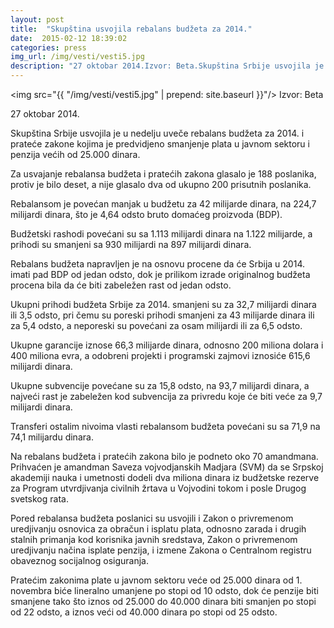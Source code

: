 ```yaml
---
layout: post
title:  "Skupština usvojila rebalans budžeta za 2014."
date:  2015-02-12 18:39:02
categories: press
img_url: /img/vesti/vesti5.jpg
description: "27 oktobar 2014.Izvor: Beta.Skupština Srbije usvojila je u nedelju uveče rebalans budžeta za 2014. i prateće zakone kojima je predvidjeno smanjenje plata u javnom sektoru i penzija većih od 25.000 dinara.Za usvajanje rebalansa budžeta i pratećih zakona glasalo je 188 poslanika, protiv je bilo deset, a nije glasalo dva od ukupno 200 prisutnih poslanika."
---
```

<img  src="{{ "/img/vesti/vesti5.jpg" | prepend: site.baseurl }}"/>
Izvor: Beta

27 oktobar 2014.

Skupština Srbije usvojila je u nedelju uveče rebalans budžeta za 2014. i prateće zakone kojima je predvidjeno smanjenje plata u javnom sektoru i penzija većih od 25.000 dinara.

Za usvajanje rebalansa budžeta i pratećih zakona glasalo je 188 poslanika, protiv je bilo deset, a nije glasalo dva od ukupno 200 prisutnih poslanika.

Rebalansom je povećan manjak u budžetu za 42 milijarde dinara, na 224,7 milijardi dinara, što je 4,64 odsto bruto domaćeg proizvoda (BDP).

Budžetski rashodi povećani su sa 1.113 milijardi dinara na 1.122 milijarde, a prihodi su smanjeni sa 930 milijardi na 897 milijardi dinara.

Rebalans budžeta napravljen je na osnovu procene da će Srbija u 2014. imati pad BDP od jedan odsto, dok je prilikom izrade originalnog budžeta procena bila da će biti zabeležen rast od jedan odsto.

Ukupni prihodi budžeta Srbije za 2014. smanjeni su za 32,7 milijardi dinara ili 3,5 odsto, pri čemu su poreski prihodi smanjeni za 43 milijarde dinara ili za 5,4 odsto, a neporeski su povećani za osam milijardi ili za 6,5 odsto.

Ukupne garancije iznose 66,3 milijarde dinara, odnosno 200 miliona dolara i 400 miliona evra, a odobreni projekti i programski zajmovi iznosiće 615,6 milijardi dinara.

Ukupne subvencije povećane su za 15,8 odsto, na 93,7 milijardi dinara, a najveći rast je zabeležen kod subvencija za privredu koje će biti veće za 9,7 milijardi dinara.

Transferi ostalim nivoima vlasti rebalansom budžeta povećani su sa 71,9 na 74,1 milijardu dinara.

Na rebalans budžeta i pratećih zakona bilo je podneto oko 70 amandmana. Prihvaćen je amandman Saveza vojvodjanskih Madjara (SVM) da se Srpskoj akademiji nauka i umetnosti dodeli dva miliona dinara iz budžetske rezerve za Program utvrdjivanja civilnih žrtava u Vojvodini tokom i posle Drugog svetskog rata.

Pored rebalansa budžeta poslanici su usvojili i Zakon o privremenom uredjivanju osnovica za obračun i isplatu plata, odnosno zarada i drugih stalnih primanja kod korisnika javnih sredstava, Zakon o privremenom uredjivanju načina isplate penzija, i izmene Zakona o Centralnom registru obaveznog socijalnog osiguranja.

Pratećim zakonima plate u javnom sektoru veće od 25.000 dinara od 1. novembra biće lineralno umanjene po stopi od 10 odsto, dok će penzije biti smanjene tako što iznos od 25.000 do 40.000 dinara biti smanjen po stopi od 22 odsto, a iznos veći od 40.000 dinara po stopi od 25 odsto.